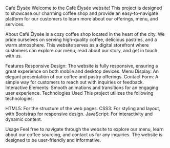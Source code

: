Café Élysée
Welcome to the Café Élysée website! This project is designed to showcase our charming coffee shop and provide an easy-to-navigate platform for our customers to learn more about our offerings, menu, and services.

About
Café Élysée is a cozy coffee shop located in the heart of the city. We pride ourselves on serving high-quality coffee, delicious pastries, and a warm atmosphere. This website serves as a digital storefront where customers can explore our menu, read about our story, and get in touch with us.

Features
Responsive Design: The website is fully responsive, ensuring a great experience on both mobile and desktop devices.
Menu Display: An elegant presentation of our coffee and pastry offerings.
Contact Form: A simple way for customers to reach out with inquiries or feedback.
Interactive Elements: Smooth animations and transitions for an engaging user experience.
Technologies Used
This project utilizes the following technologies:

HTML5: For the structure of the web pages.
CSS3: For styling and layout, with Bootstrap for responsive design.
JavaScript: For interactivity and dynamic content.

Usage
Feel free to navigate through the website to explore our menu, learn about our coffee sourcing, and contact us for any inquiries. The website is designed to be user-friendly and informative.
